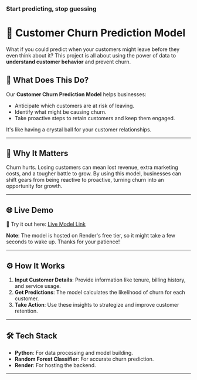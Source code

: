 ### **Start predicting, stop guessing**
# 🚀 Customer Churn Prediction Model  

What if you could predict when your customers might leave before they even think about it? This project is all about using the power of data to **understand customer behavior** and prevent churn.  

## 🌟 What Does This Do?  
Our **Customer Churn Prediction Model** helps businesses:  
- Anticipate which customers are at risk of leaving.  
- Identify what might be causing churn.  
- Take proactive steps to retain customers and keep them engaged.  

It's like having a crystal ball for your customer relationships.  

---

## 🎯 Why It Matters  
Churn hurts. Losing customers can mean lost revenue, extra marketing costs, and a tougher battle to grow. By using this model, businesses can shift gears from being reactive to proactive, turning churn into an opportunity for growth.  

---

## 🌐 Live Demo  
🎉 Try it out here: [Live Model Link]([https://your-render-link.com](https://blinkit-churn-predictor.vercel.app/))  

**Note**: The model is hosted on Render's free tier, so it might take a few seconds to wake up. Thanks for your patience!  

---

## ⚙️ How It Works  
1. **Input Customer Details**: Provide information like tenure, billing history, and service usage.  
2. **Get Predictions**: The model calculates the likelihood of churn for each customer.  
3. **Take Action**: Use these insights to strategize and improve customer retention.  

---

## 🛠️ Tech Stack  
- **Python**: For data processing and model building.  
- **Random Forest Classifier**: For accurate churn prediction.  
- **Render**: For hosting the backend.  

---


